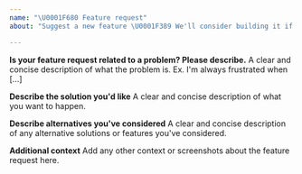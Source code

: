 ```yaml
---
name: "\U0001F680 Feature request"
about: "Suggest a new feature \U0001F389 We'll consider building it if it receives sufficient interest! \U0001F44D"

---
```


**Is your feature request related to a problem? Please describe.**
A clear and concise description of what the problem is. Ex. I'm always frustrated when [...]

**Describe the solution you'd like**
A clear and concise description of what you want to happen.

**Describe alternatives you've considered**
A clear and concise description of any alternative solutions or features you've considered.

**Additional context**
Add any other context or screenshots about the feature request here.